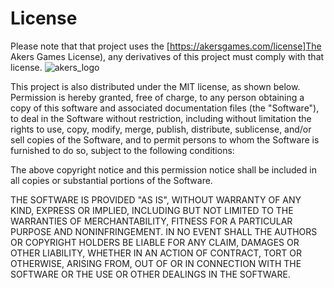 # License
Please note that that project uses the [https://akersgames.com/license]The Akers Games License), any derivatives of this project must comply with that license.
![akers_logo](https://github.com/user-attachments/assets/f1ae08f7-4324-4923-9e41-dabdda777994)

This project is also distributed under the MIT license, as shown below.
Permission is hereby granted, free of charge, to any person obtaining a copy of this software and associated documentation files (the "Software"), to deal in the Software without restriction, including without limitation the rights to use, copy, modify, merge, publish, distribute, sublicense, and/or sell copies of the Software, and to permit persons to whom the Software is furnished to do so, subject to the following conditions:

The above copyright notice and this permission notice shall be included in all copies or substantial portions of the Software.

THE SOFTWARE IS PROVIDED "AS IS", WITHOUT WARRANTY OF ANY KIND, EXPRESS OR IMPLIED, INCLUDING BUT NOT LIMITED TO THE WARRANTIES OF MERCHANTABILITY, FITNESS FOR A PARTICULAR PURPOSE AND NONINFRINGEMENT. IN NO EVENT SHALL THE AUTHORS OR COPYRIGHT HOLDERS BE LIABLE FOR ANY CLAIM, DAMAGES OR OTHER LIABILITY, WHETHER IN AN ACTION OF CONTRACT, TORT OR OTHERWISE, ARISING FROM, OUT OF OR IN CONNECTION WITH THE SOFTWARE OR THE USE OR OTHER DEALINGS IN THE SOFTWARE.